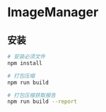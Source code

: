 # ImageManager

## 安装

``` bash
# 安装必须文件
npm install

# 打包压缩
npm run build

# 打包压缩获取报告
npm run build --report
```
